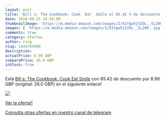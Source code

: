 ```yaml
---
layout: post
title: 'Bill s: The Cookbook: Cook  Eat  Smile al 65.42 % de descuento'
date: 2020-09-21 14:54:00
thumbnailImage: 'https://m.media-amazon.com/images/I/61YgwXj52OL._SL200_.jpg'
images: [ 'https://m.media-amazon.com/images/I/61YgwXj52OL._SL200_.jpg' ]
comments: true
category: ofertas
author: ring
slug: 1444703900
description:
actualPrice: 8.99 GBP
comparePrice: 26.0 GBP
inStock: true
---
```


Está [Bill s: The Cookbook: Cook  Eat  Smile](https://www.amazon.com/dp/1444703900/?tag=redken08-20) con 65.42 de descuento por 8.99 GBP (original: 26.0 GBP) en el siguiente enlace!

[![](https://m.media-amazon.com/images/I/61YgwXj52OL._SL200_.jpg)](https://www.amazon.com/dp/1444703900/?tag=redken08-20)

[Ver la oferta!!](https://www.amazon.com/dp/1444703900/?tag=redken08-20)

[Consulta otras ofertas en nuestro canal de telegram](https://t.me/s/ofertas25)

